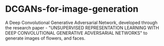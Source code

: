 # DCGANs-for-image-generation
A Deep Convolutional Generative Adversarial Network, developed through the research paper - "UNSUPERVISED REPRESENTATION LEARNING WITH DEEP CONVOLUTIONAL GENERATIVE ADVERSARIAL NETWORKS" to generate images of flowers, and faces.
